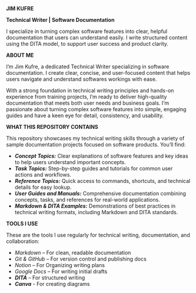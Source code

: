 **JIM KUFRE**

****Technical Writer | Software Documentation****

I specialize in turning complex software features into clear, helpful documentation that users can understand easily. I write structured content using the DITA model, to support user success and product clarity.


**ABOUT ME**

I’m Jim Kufre, a dedicated Technical Writer specializing in software documentation. I create clear, concise, and user-focused content that helps users navigate and understand softwares workings with ease.

With a strong foundation in technical writing principles and hands-on experience from training projects, I’m ready to deliver high-quality documentation that meets both user needs and business goals. I’m passionate about turning complex software features into simple, engaging guides and have a keen eye for detail, consistency, and usability.


**WHAT THIS REPOSITORY CONTAINS**

This repository showcases my technical writing skills through a variety of sample documentation projects focused on software products. You’ll find:

- ***Concept Topics:*** Clear explanations of software features and key ideas to help users understand important concepts.
- ***Task Topics:*** Step-by-step guides and tutorials for common user actions and workflows.
- ***Reference Topics:*** Quick access to commands, shortcuts, and technical details for easy lookup.
- ***User Guides and Manuals:*** Comprehensive documentation combining concepts, tasks, and references for real-world applications.
- ***Markdown & DITA Examples:*** Demonstrations of best practices in technical writing formats, including Markdown and DITA standards.


**TOOLS I USE**

These are the tools I use regularly for technical writing, documentation, and collaboration:

- *Markdown* – For clean, readable documentation  
- *Git & GitHub* – For version control and publishing docs  
- *Notion* – For Organizing writing plans
- *Google Docs* – For writing initial drafts
- ***DITA*** – For structured writing
- ***Canva*** - For creating diagrams
